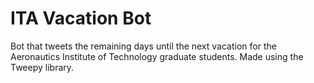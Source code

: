 # ITA Vacation Bot
Bot that tweets the remaining days until the next vacation for the Aeronautics Institute of Technology graduate students.
Made using the Tweepy library.
